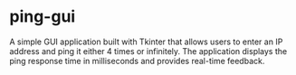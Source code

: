 # ping-gui
A simple GUI application built with Tkinter that allows users to enter an IP address and ping it either 4 times or infinitely. The application displays the ping response time in milliseconds and provides real-time feedback.

